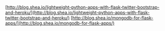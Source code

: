 [http://blog.shea.io/lightweight-python-apps-with-flask-twitter-bootstrap-and-heroku/](http://blog.shea.io/lightweight-python-apps-with-flask-twitter-bootstrap-and-heroku/)
[http://blog.shea.io/mongodb-for-flask-apps/](http://blog.shea.io/mongodb-for-flask-apps/)